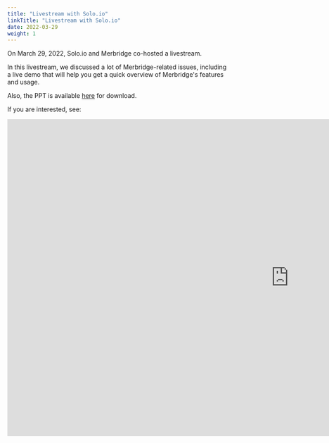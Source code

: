 ```yaml
---
title: "Livestream with Solo.io"
linkTitle: "Livestream with Solo.io"
date: 2022-03-29
weight: 1
---
```


On March 29, 2022, Solo.io and Merbridge co-hosted a livestream.

In this livestream, we discussed a lot of Merbridge-related issues, including a live demo that will help you get a quick overview of Merbridge's features and usage.

Also, the PPT is available [here](./merbridge.pdf) for download.

If you are interested, see:

<iframe width="1280" height="720" src="https://www.youtube.com/embed/r2wgInmsqsU" title="YouTube video player" frameborder="0" allow="accelerometer; autoplay; clipboard-write; encrypted-media; gyroscope; picture-in-picture" allowfullscreen></iframe>
